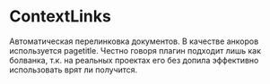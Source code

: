 ContextLinks
=========
Автоматическая перелинковка документов. В качестве анкоров используется pagetitle. Честно говоря плагин подходит лишь как болванка, т.к. на реальных проектах его без допила эффективно использовать врят ли получится.